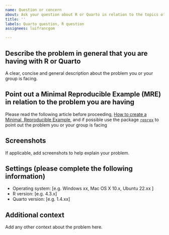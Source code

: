 ```yaml
---
name: Question or concern
about: Ask your question about R or Quarto in relation to the topics of the course
title: ''
labels: Quarto question, R question
assignees: luifrancgom

---
```


## Describe the problem in general that you are having with R or Quarto

A clear, concise and general description about the problem you or your group is facing.

## Point out a **Minimal Reproducible Example (MRE)** in relation to the problem you are having 

Please read the following article before proceeding, [How to create a Minimal, Reproducible Example](https://stackoverflow.com/help/minimal-reproducible-example), and if possible use the package [`reprex`](https://reprex.tidyverse.org/) to point out the problem you or your group is facing

## Screenshots
If applicable, add screenshots to help explain your problem.

## Settings (please complete the following information)

 - Operating system: [e.g. Windows xx, Mac OS X 10.x, Ubuntu 22.xx ]
 - R version: [e.g. 4.3.x]
 - Quarto version: [e.g. 1.4.xx]

## Additional context

Add any other context about the problem here.
